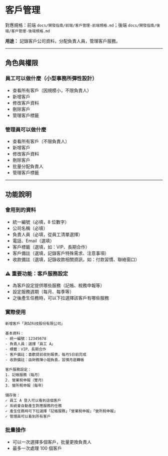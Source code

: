 # 客戶管理

對應規格：前端 `docs/開發指南/前端/客戶管理-前端規格.md`；後端 `docs/開發指南/後端/客戶管理-後端規格.md`

**用途：** 記錄客戶公司資料，分配負責人員，管理客戶服務。

---

## 角色與權限

### 員工可以做什麼（小型事務所彈性設計）
- 查看所有客戶（因規模小，不限負責人）
- 新增客戶
- 修改客戶資料
- 刪除客戶
- 管理客戶標籤

### 管理員可以做什麼
- 查看所有客戶（不限負責人）
- 新增客戶
- 修改客戶資料
- 刪除客戶
- 批量分配負責人
- 管理客戶標籤

---

## 功能說明

### 會用到的資料
- 統一編號（必填，8 位數字）
- 公司名稱（必填）
- 負責人員（必填，從員工清單選擇）
- 電話、Email（選填）
- 客戶標籤（選填，如：VIP、長期合作）
- 客戶備註（選填，記錄客戶特殊需求、注意事項）
- 收款備註（選填，記錄收款相關資訊，如：付款習慣、聯絡窗口）

### ⚠️ 重要功能：客戶服務設定
- 為客戶設定提供哪些服務（記帳、稅務申報等）
- 設定服務週期（每月、每季等）
- 之後產生任務時，可以下拉選擇該客戶有哪些服務

### 實際使用
```
新增客戶「測試科技股份有限公司」

基本資料：
- 統一編號：12345678
- 負責人員：選擇「員工 A」
- 標籤：VIP、長期合作
- 客戶備註：喜歡提前收到報表，每月5日前完成
- 收款備註：由財務陳小姐負責，習慣月底轉帳

客戶服務設定：
1. 記帳服務（每月）
2. 營業稅申報（雙月）
3. 營所稅申報（每年）

儲存後：
✓ 員工 A 登入可以看到這個客戶
✓ 系統會自動產生對應服務的任務
✓ 產生任務時可下拉選擇「記帳服務」「營業稅申報」「營所稅申報」
✓ 管理員可以看到所有客戶
```

### 批量操作
- 可以一次選擇多個客戶，批量更換負責人
- 最多一次處理 100 個客戶
